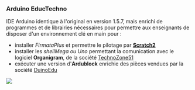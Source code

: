 ﻿### Arduino EducTechno


IDE Arduino identique à l'original en version 1.5.7, mais enrichi de programmes et de librairies nécessaires pour permettre aux enseignants de disposer d'un environnement clé en main pour :
- installer _FirmataPlus_ et permettre le pilotage par **[Scratch2](http://scratch.mit.edu/)**
- installer les _shellMega ou Uno_ permettant la comunication avec le logiciel **Organigram**, de la société [TechnoZone51](http://www.technozone51.fr/)
- exécuter une version d'**Ardublock** enrichie des pièces vendues par la société [DuinoEdu](http://www.duinoedu.com/)

![](https://github.com/technologiescollege/arduino/blob/master/lib/about.jpg)


